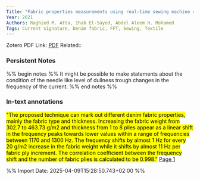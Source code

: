 ```yaml
---
Title: "Fabric properties measurements using real-time sewing machine motor current signature" 
Year: 2021 
Authors: Raghied M. Atta, Ihab El-Sayed, Abdel Aleem H. Mohamed 
Tags: Current signature, Denim fabric, FFT, Sewing, Textile
---
```

Zotero PDF Link: [PDF](zotero://select/library/items/NCF9RCTI) 
Related::  

### Persistent Notes 
%% begin notes %% 
It might be possible to make statements about the condition of the needle like level of dullness trough changes in the frequency of the current.
 %% end notes %% 

### In-text annotations 

 <mark class="hltr-yellow">"The proposed technique can mark out different denim fabric properties, mainly the fabric type and thickness.  Increasing the fabric weight from 302.7 to 463.73 g/m2 and thickness from 1 to 8 plies appear as a linear shift in the frequency peaks towards lower values within a range of frequencies between 1170 and 1300 Hz. The frequency shifts by almost 1 Hz for every 20 g/m2 increase in the fabric weight while it shifts by almost 11 Hz per fabric ply increment. The correlation coefficient between the frequency shift and the number of fabric plies is calculated to be 0.998."</mark> [Page 1](zotero://open-pdf/library/items/NCF9RCTI?page=1&annotation=YYLHB3SQ) 
 
 


%% Import Date: 2025-04-09T15:28:50.743+02:00 %%
